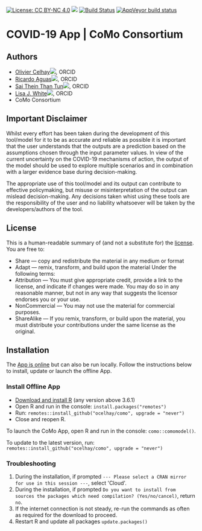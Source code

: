 <!-- badges: start -->
[![License: CC BY-NC 4.0](https://img.shields.io/badge/License-CC%20BY--NC%204.0-lightgrey.svg)](https://creativecommons.org/licenses/by-nc/4.0/)
[![](https://img.shields.io/badge/devel%20version-13.7-blue.svg)](https://github.com/ocelhay/como)
[![Build Status](https://travis-ci.org/ocelhay/como.svg?branch=master)](https://travis-ci.org/ocelhay/como)
[![AppVeyor build status](https://ci.appveyor.com/api/projects/status/github/ocelhay/como?branch=master&svg=true)](https://ci.appveyor.com/project/ocelhay/como)
<!-- badges: end -->

# COVID-19 App | CoMo Consortium

## Authors

- <a href="https://orcid.org/0000-0002-2971-9110" width="16" height="16" target="_blank">Olivier Celhay<img src="https://orcid.org/sites/default/files/images/orcid_16x16(1).gif" border="0"></a>, ORCID
- <a href="https://orcid.org/0000-0002-6507-6597" width="16" height="16" target="_blank">Ricardo Aguas<img src="https://orcid.org/sites/default/files/images/orcid_16x16(1).gif" border="0"></a>, ORCID
- <a href="https://orcid.org/0000-0001-9733-8304" width="16" height="16" target="_blank">Sai Thein Than Tun<img src="https://orcid.org/sites/default/files/images/orcid_16x16(1).gif" border="0"></a>, ORCID
- <a href="https://orcid.org/0000-0002-6523-185X" width="16" height="16" target="_blank">Lisa J. White<img src="https://orcid.org/sites/default/files/images/orcid_16x16(1).gif" border="0"></a>, ORCID
- CoMo Consortium

## Important Disclaimer

Whilst every effort has been taken during the development of this tool/model for it to be as accurate and reliable as possible it is important that the user understands that the outputs are a prediction based on the assumptions chosen through the input parameter values. In view of the current uncertainty on the COVID-19 mechanisms of action, the output of the model should be used to explore multiple scenarios and in combination with a larger evidence base during decision-making.

The appropriate use of this tool/model and its output can contribute to effective policymaking, but misuse or misinterpretation of the output can mislead decision-making. Any decisions taken whist using these tools are the responsibility of the user and no liability whatsoever will be taken by the developers/authors of the tool.

## License

This is a human-readable summary of (and not a substitute for) the [license](https://github.com/ocelhay/como/blob/master/LICENSE.txt).
You are free to:
- Share — copy and redistribute the material in any medium or format
- Adapt — remix, transform, and build upon the material
Under the following terms:
- Attribution — You must give appropriate credit, provide a link to the license, and indicate if changes were made. You may do so in any reasonable manner, but not in any way that suggests the licensor endorses you or your use.
- NonCommercial — You may not use the material for commercial purposes.
- ShareAlike — If you remix, transform, or build upon the material, you must distribute your contributions under the same license as the original.


## Installation

The [App is online](https://comomodel.net) but can also be run locally. Follow the instructions below to install, update or launch the offline App.

### Install Offline App

- [Download and install R](https://cran.r-project.org) (any version above 3.6.1)
- Open R and run in the console: `install.packages("remotes")`
- Run: `remotes::install_github("ocelhay/como", upgrade = "never")`
- Close and reopen R.


To launch the CoMo App, open R and run in the console: `como::comomodel()`.

To update to the latest version, run: `remotes::install_github("ocelhay/como", upgrade = "never")`


### Troubleshooting

1. During the installation, if prompted `--- Please select a CRAN mirror for use in this session ---`, select 'Cloud'.
2. During the installation, if prompted `Do you want to install from sources the packages which need compilation? (Yes/no/cancel)`, return `no`.
3. If the internet connection is not steady, re-run the commands as often as required for the download to proceed.
4. Restart R and update all packages `update.packages()`
